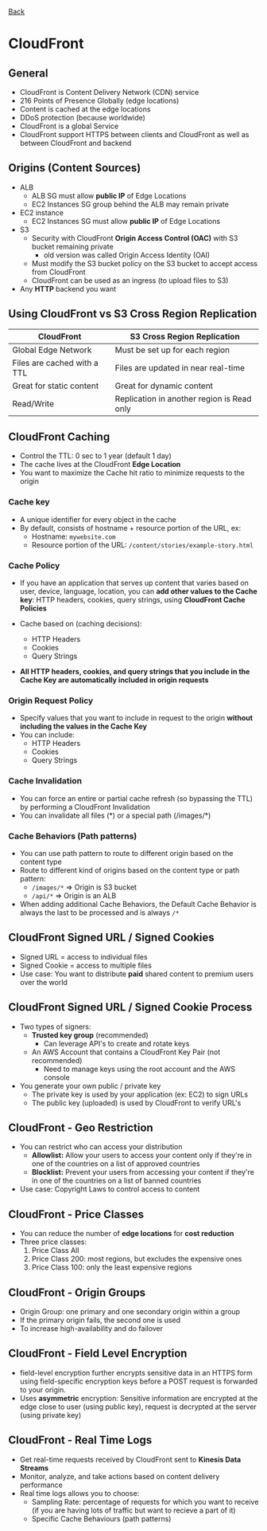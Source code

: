 [Back](./AWS.md)

# CloudFront

## General

- CloudFront is Content Delivery Network (CDN) service
- 216 Points of Presence Globally (edge locations)
- Content is cached at the edge locations
- DDoS protection (because worldwide)
- CloudFront is a global Service
- CloudFront support HTTPS between clients and CloudFront as well as between CloudFront and backend

## Origins (Content Sources)

- ALB
  - ALB SG must allow **public IP** of Edge Locations
  - EC2 Instances SG group behind the ALB may remain private
- EC2 instance
  - EC2 Instances SG must allow **public IP** of Edge Locations
- S3
  - Security with CloudFront **Origin Access Control (OAC)** with S3 bucket remaining private
    - old version was called Origin Access Identity (OAI)
  - Must modify the S3 bucket policy on the S3 bucket to accept access from CloudFront
  - CloudFront can be used as an ingress (to upload files to S3)
- Any **HTTP** backend you want

## Using CloudFront vs S3 Cross Region Replication

| CloudFront                  | S3 Cross Region Replication                |
| --------------------------- | ------------------------------------------ |
| Global Edge Network         | Must be set up for each region             |
| Files are cached with a TTL | Files are updated in near real-time        |
| Great for static content    | Great for dynamic content                  |
| Read/Write                  | Replication in another region is Read only |

## CloudFront Caching

- Control the TTL: 0 sec to 1 year (default 1 day)
- The cache lives at the CloudFront **Edge Location**
- You want to maximize the Cache hit ratio to minimize requests to the origin

### Cache key

- A unique identifier for every object in the cache
- By default, consists of hostname + resource portion of the URL, ex:
  - Hostname: `mywebsite.com`
  - Resource portion of the URL: `/content/stories/example-story.html`

### Cache Policy

- If you have an application that serves up content that varies based on user, device, language, location, you can **add other values to the Cache key**: HTTP headers, cookies, query strings, using **CloudFront Cache Policies**
- Cache based on (caching decisions):

  - HTTP Headers
  - Cookies
  - Query Strings

- **All HTTP headers, cookies, and query strings that you include in the Cache Key are automatically included in origin requests**

### Origin Request Policy

- Specify values that you want to include in request to the origin **without including the values in the Cache Key**
- You can include:
  - HTTP Headers
  - Cookies
  - Query Strings

### Cache Invalidation

- You can force an entire or partial cache refresh (so bypassing the TTL) by performing a CloudFront Invalidation
- You can invalidate all files (\*) or a special path (/images/\*)

### Cache Behaviors (Path patterns)

- You can use path pattern to route to different origin based on the content type
- Route to different kind of origins based on the content type or path pattern:
  - `/images/*` => Origin is S3 bucket
  - `/api/*` => Origin is an ALB
- When adding additional Cache Behaviors, the Default Cache Behavior is always the last to be processed and is always `/*`

## CloudFront Signed URL / Signed Cookies

- Signed URL = access to individual files
- Signed Cookie = access to multiple files
- Use case: You want to distribute **paid** shared content to premium users over the world

## CloudFront Signed URL / Signed Cookie Process

- Two types of signers:
  - **Trusted key group** (recommended)
    - Can leverage API's to create and rotate keys
  - An AWS Account that contains a CloudFront Key Pair (not recommended)
    - Need to manage keys using the root account and the AWS console
- You generate your own public / private key
  - The private key is used by your application (ex: EC2) to sign URLs
  - The public key (uploaded) is used by CloudFront to verify URL's

## CloudFront - Geo Restriction

- You can restrict who can access your distribution
  - **Allowlist:** Allow your users to access your content only if they're in one of the countries on a list of approved countries
  - **Blocklist:** Prevent your users from accessing your content if they're in one of the countries on a list of banned countries
- Use case: Copyright Laws to control access to content

## CloudFront - Price Classes

- You can reduce the number of **edge locations** for **cost reduction**
- Three price classes:
  1. Price Class All
  2. Price Class 200: most regions, but excludes the expensive ones
  3. Price Class 100: only the least expensive regions

## CloudFront - Origin Groups

- Origin Group: one primary and one secondary origin within a group
- If the primary origin fails, the second one is used
- To increase high-availability and do failover

## CloudFront - Field Level Encryption

- field-level encryption further encrypts sensitive data in an HTTPS form using field-specific encryption keys before a POST request is forwarded to your origin.
- Uses **asymmetric** encryption: Sensitive information are encrypted at the edge close to user (using public key), request is decrypted at the server (using private key)

## CloudFront - Real Time Logs

- Get real-time requests received by CloudFront sent to **Kinesis Data Streams**
- Monitor, analyze, and take actions based on content delivery performance
- Real time logs allows you to choose:
  - Sampling Rate: percentage of requests for which you want to receive (if you are having lots of traffic but want to recieve a part of it)
  - Specific Cache Behaviours (path patterns)
